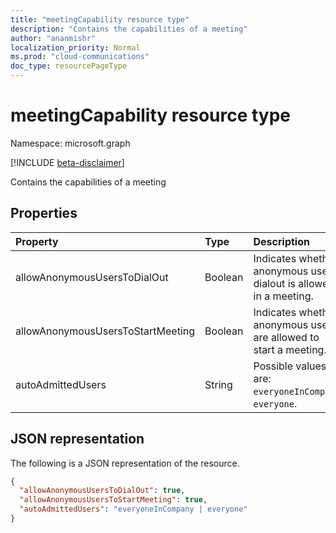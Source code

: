 ```yaml
---
title: "meetingCapability resource type"
description: "Contains the capabilities of a meeting"
author: "ananmishr"
localization_priority: Normal
ms.prod: "cloud-communications"
doc_type: resourcePageType
---
```


# meetingCapability resource type

Namespace: microsoft.graph

[!INCLUDE [beta-disclaimer](../../includes/beta-disclaimer.md)]

Contains the capabilities of a meeting

## Properties

| Property                          | Type    | Description                                                        |
|:----------------------------------|:--------|:-------------------------------------------------------------------|
| allowAnonymousUsersToDialOut      | Boolean | Indicates whether anonymous users dialout is allowed in a meeting. |
| allowAnonymousUsersToStartMeeting | Boolean | Indicates whether anonymous users are allowed to start a meeting.  |
| autoAdmittedUsers                 | String  | Possible values are: `everyoneInCompany`, `everyone`.              |

## JSON representation

The following is a JSON representation of the resource.

<!-- {
  "blockType": "resource",
  "optionalProperties": [

  ],
  "@odata.type": "microsoft.graph.meetingCapability"
}-->
```json
{
  "allowAnonymousUsersToDialOut": true,
  "allowAnonymousUsersToStartMeeting": true,
  "autoAdmittedUsers": "everyoneInCompany | everyone"
}
```

<!-- uuid: 8fcb5dbc-d5aa-4681-8e31-b001d5168d79
2015-10-25 14:57:30 UTC -->
<!--
{
  "type": "#page.annotation",
  "description": "meetingCapability resource",
  "keywords": "",
  "section": "documentation",
  "tocPath": "",
  "suppressions": []
}
-->
